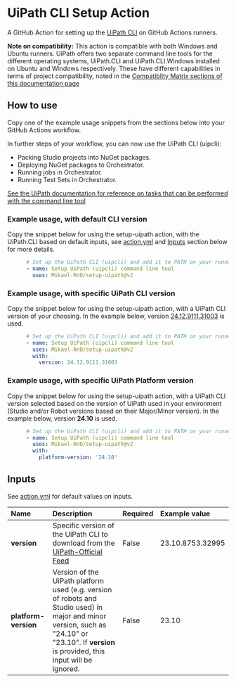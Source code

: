 # UiPath CLI Setup Action

A GitHub Action for setting up the [UiPath CLI](https://docs.uipath.com/automation-ops/automation-cloud/latest/user-guide/about-uipath-cli) on GitHub Actions runners.

**Note on compatibility:** This action is compatible with both Windows and Ubuntu runners. UiPath offers two separate command line tools for the different operating systems, UiPath.CLI and UiPath.CLI.Windows installed on Ubuntu and Windows respectively. These have different capabilities in terms of project compatibility, noted in the [Compatiblity Matrix sections of this documentation page](https://docs.uipath.com/automation-ops/automation-cloud/latest/USER-GUIDE/about-uipath-cli#prerequisites)

## How to use

Copy one of the example usage snippets from the sections below into your GitHub Actions workflow.

In further steps of your workflow, you can now use the UiPath CLI (uipcli):

- Packing Studio projects into NuGet packages.
- Deploying NuGet packages to Orchestrator.
- Running jobs in Orchestrator.
- Running Test Sets in Orchestrator.

[See the UiPath documentation for reference on tasks that can be performed with the command line tool](https://docs.uipath.com/automation-ops/automation-cloud/latest/user-guide/executing-tasks-cli)

### Example usage, with default CLI version

Copy the snippet below for using the setup-uipath action, with the UiPath.CLI based on default inputs, see [action.yml](action.yml) and [Inputs](#inputs) section below for more details.

```yml
      # Set up the UiPath CLI (uipcli) and add it to PATH on your runner
      - name: Setup UiPath (uipcli) command line tool
        uses: Mikael-RnD/setup-uipath@v2
```

### Example usage, with specific UiPath CLI version

Copy the snippet below for using the setup-uipath action, with a UiPath CLI version of your choosing. In the example below, version [24.12.9111.31003](https://docs.uipath.com/automation-ops/automation-cloud/latest/USER-GUIDE/release-notes-uipath-cli#v2412911131003) is used.

```yml
      # Set up the UiPath CLI (uipcli) and add it to PATH on your runner
      - name: Setup UiPath (uipcli) command line tool
        uses: Mikael-RnD/setup-uipath@v2
        with:
          version: 24.12.9111.31003
```

### Example usage, with specific UiPath Platform version

Copy the snippet below for using the setup-uipath action, with a UiPath CLI version selected based on the version of UiPath used in your environment (Studio and/or Robot versions based on their Major/Minor version). In the example below, version **24.10** is used.

```yml
      # Set up the UiPath CLI (uipcli) and add it to PATH on your runner
      - name: Setup UiPath (uipcli) command line tool
        uses: Mikael-RnD/setup-uipath@v2
        with:
          platform-version: '24.10'
```

## Inputs

See [action.yml](action.yml) for default values on inputs.

|Name|Description|Required|Example value|
|:--|:--|:--|:--|
|**version**|Specific version of the UiPath CLI to download from the [UiPath-Official Feed](https://uipath.visualstudio.com/Public.Feeds/_artifacts/feed/UiPath-Official/NuGet/UiPath.CLI.Windows/versions/)|False|23.10.8753.32995|
|**platform-version**|Version of the UiPath platform used (e.g. version of robots and Studio used) in major and minor version, such as "24.10" or "23.10". If **version** is provided, this input will be ignored.|False|23.10|
